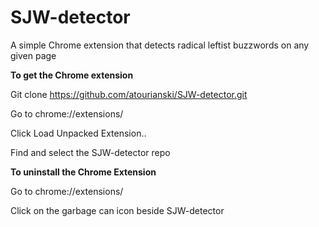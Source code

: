 # SJW-detector

A simple Chrome extension that detects radical leftist buzzwords on any given page

__To get the Chrome extension__

Git clone https://github.com/atourianski/SJW-detector.git

Go to chrome://extensions/

Click Load Unpacked Extension..

Find and select the SJW-detector repo

__To uninstall the Chrome Extension__

Go to chrome://extensions/

Click on the garbage can icon beside SJW-detector


